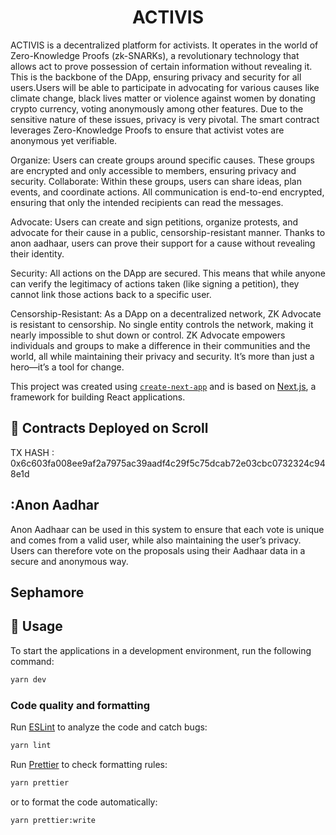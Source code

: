 <p align="center">
    <h1 align="center">
      ACTIVIS
    </h1>
</p>



ACTIVIS is a decentralized platform for activists. It operates in the world of Zero-Knowledge Proofs (zk-SNARKs), a revolutionary technology that allows act to prove possession of certain information without revealing it. This is the backbone of the DApp, ensuring privacy and security for all users.Users will be able to participate in advocating for various causes like climate change, black lives matter or violence against women by donating crypto currency, voting anonymously among other features. Due to the sensitive nature of these issues, privacy is very pivotal. The smart contract leverages Zero-Knowledge Proofs to ensure that activist votes are anonymous yet verifiable. 

Organize: Users can create groups around specific causes. These groups are encrypted and only accessible to members, ensuring privacy and security.
Collaborate: Within these groups, users can share ideas, plan events, and coordinate actions. All communication is end-to-end encrypted, ensuring that only the intended recipients can read the messages.

Advocate: Users can create and sign petitions, organize protests, and advocate for their cause in a public, censorship-resistant manner. Thanks to anon aadhaar, users can prove their support for a cause without revealing their identity.

Security: All actions on the DApp are secured. This means that while anyone can verify the legitimacy of actions taken (like signing a petition), they cannot link those actions back to a specific user.

Censorship-Resistant: As a DApp on a decentralized network, ZK Advocate is resistant to censorship. No single entity controls the network, making it nearly impossible to shut down or control.
ZK Advocate empowers individuals and groups to make a difference in their communities and the world, all while maintaining their privacy and security. It’s more than just a hero—it’s a tool for change.

This project was created using [`create-next-app`](https://github.com/vercel/next.js/tree/canary/packages/create-next-app) and is based on [Next.js](https://nextjs.org/), a framework for building React applications.



## 📜 Contracts Deployed on Scroll 

TX HASH : 0x6c603fa008ee9af2a7975ac39aadf4c29f5c75dcab72e03cbc0732324c948e1d



## :Anon Aadhar
Anon Aadhaar can be used in this system to ensure that each vote is unique and comes from a valid user, while also maintaining the user’s privacy.
Users can therefore vote on the proposals using their Aadhaar data in a secure and anonymous way.



## Sephamore






## 📜 Usage

To start the applications in a development environment, run the following command:

```bash
yarn dev
```



### Code quality and formatting

Run [ESLint](https://eslint.org/) to analyze the code and catch bugs:

```bash
yarn lint
```

Run [Prettier](https://prettier.io/) to check formatting rules:

```bash
yarn prettier
```

or to format the code automatically:

```bash
yarn prettier:write
```
